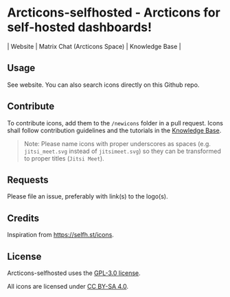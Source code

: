 # Arcticons-selfhosted - Arcticons for self-hosted dashboards!

| Website | Matrix Chat (Arcticons Space) | Knowledge Base |

## Usage

See website. You can also search icons directly on this Github repo.

## Contribute

To contribute icons, add them to the `/newicons` folder in a pull request. Icons shall follow contribution guidelines and the tutorials in the [Knowledge Base](https://docs.arcticons.com).

> Note: Please name icons with proper underscores as spaces (e.g. `jitsi_meet.svg` instead of `jitsimeet.svg`) so they can be transformed to proper titles (`Jitsi Meet`).

## Requests

Please file an issue, preferably with link(s) to the logo(s).

## Credits

Inspiration from https://selfh.st/icons.

## License

Arcticons-selfhosted uses the [GPL-3.0 license](https://www.gnu.org/licenses/gpl-3.0.en.html).

All icons are licensed under [CC BY-SA 4.0](https://creativecommons.org/licenses/by-sa/4.0/).